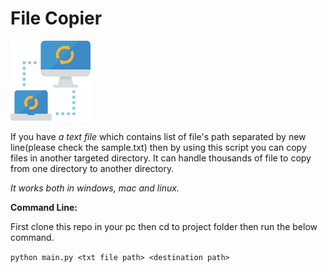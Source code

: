 # **File Copier**
![Alt text](file-copier.png?raw=true "file-copier")

If you have _a text file_ which contains list of file's path separated by new line(please check the sample.txt) then by using this script you can copy files in another targeted directory. It can handle thousands of file to copy from one directory to another directory.

_It works both in windows, mac and linux._

**Command Line:**

First clone this repo in your pc then cd to project folder then run the below command.

`python main.py <txt file path> <destination path>`

